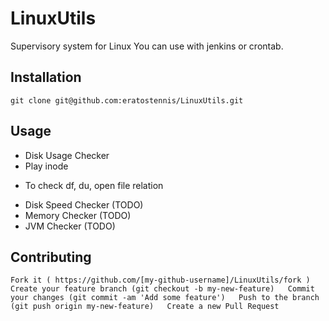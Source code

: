 LinuxUtils
==========
Supervisory system for Linux
You can use with jenkins or crontab.

## Installation
``
git clone git@github.com:eratostennis/LinuxUtils.git
``

## Usage
* Disk Usage Checker  
* Play inode
 + To check df, du, open file relation
* Disk Speed Checker (TODO)  
* Memory Checker (TODO)
* JVM Checker (TODO)

## Contributing
``
Fork it ( https://github.com/[my-github-username]/LinuxUtils/fork )  
Create your feature branch (git checkout -b my-new-feature)  
Commit your changes (git commit -am 'Add some feature')  
Push to the branch (git push origin my-new-feature)  
Create a new Pull Request  
``
